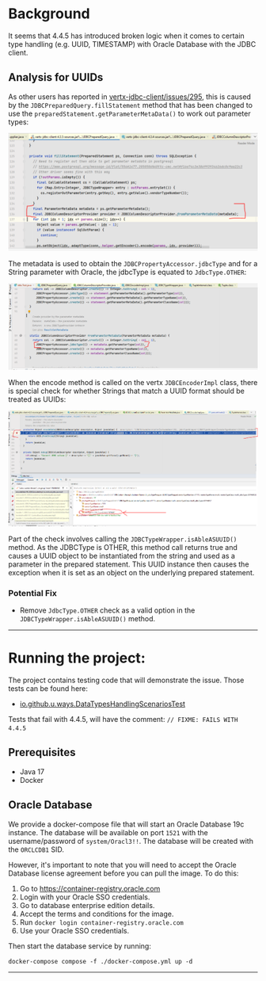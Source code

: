# Background

It seems that 4.4.5 has introduced broken logic when it comes to certain type handling (e.g. UUID, TIMESTAMP) with Oracle 
Database with the JDBC client.

## Analysis for UUIDs

As other users has reported in [vertx-jdbc-client/issues/295](https://github.com/vert-x3/vertx-jdbc-client/issues/295), 
this is caused by the `JDBCPreparedQuery.fillStatement` method that has been changed to use the
`preparedStatement.getParameterMetaData()` to work out parameter types:

![screenshot - fillStatment](./doc/screenshot%20-%20fill%20statment.png)

The metadata is used to obtain the `JDBCPropertyAccessor.jdbcType` and for a String parameter with Oracle, the jdbcType 
is equated to `JdbcType.OTHER`:

![screenshot - column descriptor](./doc/screenshot%20-%20column%20descriptor.png)

When the encode method is called on the vertx `JDBCEncoderImpl` class, there is special check for whether Strings that
match a UUID format should be treated as UUIDs:

![screenshot - encode data](./doc/screenshot%20-%20encode%20data.png)

Part of the check involves calling the `JDBCTypeWrapper.isAbleASUUID()` method. As the JDBCType is OTHER, this method 
call returns true and causes a UUID object to be instantiated from the string and used as a parameter in the prepared 
statement. This UUID instance then causes the exception when it is set as an object on the underlying prepared statement.

### Potential Fix

- Remove `JdbcType.OTHER` check as a valid option in the `JDBCTypeWrapper.isAbleASUUID()` method.

---

# Running the project:

The project contains testing code that will demonstrate the issue. Those tests can be found here: 
- [io.github.u.ways.DataTypesHandlingScenariosTest](./src/test/kotlin/io/github/u/ways/DataTypesHandlingScenariosTest.java)

Tests that fail with 4.4.5, will have the comment: `// FIXME: FAILS WITH 4.4.5`

## Prerequisites
- Java 17
- Docker

## Oracle Database

We provide a docker-compose file that will start an Oracle Database 19c instance. The database will be available on port
`1521` with the username/password of `system/Oracl3!!`. The database will be created with the `ORCLCDB1` SID.

However, it's important to note that you will need to accept the Oracle Database license agreement before you can pull
the image. To do this:

1. Go to https://container-registry.oracle.com
2. Login with your Oracle SSO credentials.
3. Go to database enterprise edition details.
4. Accept the terms and conditions for the image.
5. Run `docker login container-registry.oracle.com`
6. Use your Oracle SSO credentials.

Then start the database service by running:

```shell
docker-compose compose -f ./docker-compose.yml up -d
```

___

